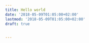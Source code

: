 ```yaml
---
title: Hello world
date: '2018-05-09T01:05:00+02:00'
lastmod: '2018-05-09T01:05:00+02:00'
draft: true

 
---
```

